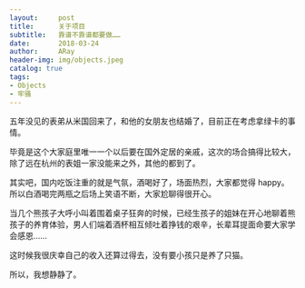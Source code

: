 ```yaml
---
layout:     post
title:      关于项目
subtitle:   靠谱不靠谱都要做……
date:       2018-03-24
author:     ARay
header-img: img/objects.jpeg
catalog: true
tags:
- Objects
- 牢骚
---
```


五年没见的表弟从米国回来了，和他的女朋友也结婚了，目前正在考虑拿绿卡的事情。

毕竟是这个大家庭里唯一一个以后要在国外定居的亲戚，这次的场合搞得比较大，除了远在杭州的表姐一家没能来之外，其他的都到了。

其实吧，国内吃饭注重的就是气氛，酒喝好了，场面热烈，大家都觉得 happy。所以白酒喝完两瓶之后场上笑语不断，大家尬聊得很开心。

当几个熊孩子大呼小叫着围着桌子狂奔的时候，已经生孩子的姐妹在开心地聊着熊孩子的养育体验，男人们端着酒杯相互倾吐着挣钱的艰辛，长辈耳提面命要大家学会感恩……

这时候我很庆幸自己的收入还算过得去，没有要小孩只是养了只猫。

所以，我想静静了。